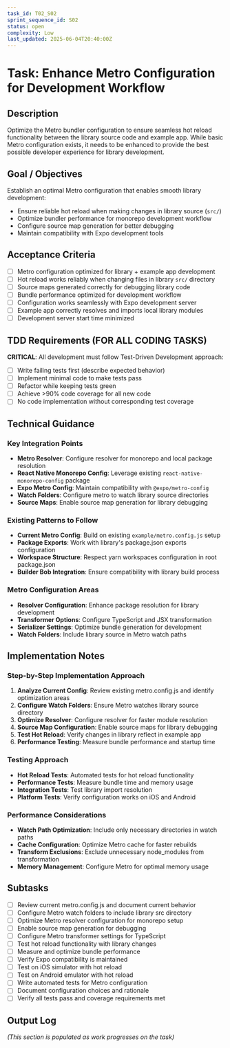 ```yaml
---
task_id: T02_S02
sprint_sequence_id: S02
status: open
complexity: Low
last_updated: 2025-06-04T20:40:00Z
---
```


# Task: Enhance Metro Configuration for Development Workflow

## Description
Optimize the Metro bundler configuration to ensure seamless hot reload functionality between the library source code and example app. While basic Metro configuration exists, it needs to be enhanced to provide the best possible developer experience for library development.

## Goal / Objectives
Establish an optimal Metro configuration that enables smooth library development:
- Ensure reliable hot reload when making changes in library source (`src/`)
- Optimize bundler performance for monorepo development workflow
- Configure source map generation for better debugging
- Maintain compatibility with Expo development tools

## Acceptance Criteria
- [ ] Metro configuration optimized for library + example app development
- [ ] Hot reload works reliably when changing files in library `src/` directory
- [ ] Source maps generated correctly for debugging library code
- [ ] Bundle performance optimized for development workflow
- [ ] Configuration works seamlessly with Expo development server
- [ ] Example app correctly resolves and imports local library modules
- [ ] Development server start time minimized

## TDD Requirements (FOR ALL CODING TASKS)
**CRITICAL**: All development must follow Test-Driven Development approach:
- [ ] Write failing tests first (describe expected behavior)
- [ ] Implement minimal code to make tests pass
- [ ] Refactor while keeping tests green
- [ ] Achieve >90% code coverage for all new code
- [ ] No code implementation without corresponding test coverage

## Technical Guidance

### Key Integration Points
- **Metro Resolver**: Configure resolver for monorepo and local package resolution
- **React Native Monorepo Config**: Leverage existing `react-native-monorepo-config` package
- **Expo Metro Config**: Maintain compatibility with `@expo/metro-config`
- **Watch Folders**: Configure metro to watch library source directories
- **Source Maps**: Enable source map generation for library debugging

### Existing Patterns to Follow
- **Current Metro Config**: Build on existing `example/metro.config.js` setup
- **Package Exports**: Work with library's package.json exports configuration
- **Workspace Structure**: Respect yarn workspaces configuration in root package.json
- **Builder Bob Integration**: Ensure compatibility with library build process

### Metro Configuration Areas
- **Resolver Configuration**: Enhance package resolution for library development
- **Transformer Options**: Configure TypeScript and JSX transformation
- **Serializer Settings**: Optimize bundle generation for development
- **Watch Folders**: Include library source in Metro watch paths

## Implementation Notes

### Step-by-Step Implementation Approach
1. **Analyze Current Config**: Review existing metro.config.js and identify optimization areas
2. **Configure Watch Folders**: Ensure Metro watches library source directory
3. **Optimize Resolver**: Configure resolver for faster module resolution
4. **Source Map Configuration**: Enable source maps for library debugging
5. **Test Hot Reload**: Verify changes in library reflect in example app
6. **Performance Testing**: Measure bundle performance and startup time

### Testing Approach
- **Hot Reload Tests**: Automated tests for hot reload functionality
- **Performance Tests**: Measure bundle time and memory usage
- **Integration Tests**: Test library import resolution
- **Platform Tests**: Verify configuration works on iOS and Android

### Performance Considerations
- **Watch Path Optimization**: Include only necessary directories in watch paths
- **Cache Configuration**: Optimize Metro cache for faster rebuilds
- **Transform Exclusions**: Exclude unnecessary node_modules from transformation
- **Memory Management**: Configure Metro for optimal memory usage

## Subtasks
- [ ] Review current metro.config.js and document current behavior
- [ ] Configure Metro watch folders to include library src directory
- [ ] Optimize Metro resolver configuration for monorepo setup
- [ ] Enable source map generation for debugging
- [ ] Configure Metro transformer settings for TypeScript
- [ ] Test hot reload functionality with library changes
- [ ] Measure and optimize bundle performance
- [ ] Verify Expo compatibility is maintained
- [ ] Test on iOS simulator with hot reload
- [ ] Test on Android emulator with hot reload
- [ ] Write automated tests for Metro configuration
- [ ] Document configuration choices and rationale
- [ ] Verify all tests pass and coverage requirements met

## Output Log
*(This section is populated as work progresses on the task)*